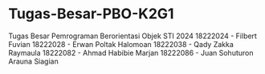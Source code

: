 # Tugas-Besar-PBO-K2G1
Tugas Besar Pemrograman Berorientasi Objek STI 2024
18222024 - Filbert Fuvian
18222028 - Erwan Poltak Halomoan
18222038 - Qady Zakka Raymaula
18222082 - Ahmad Habibie Marjan
18222086 - Juan Sohuturon Arauna Siagian
